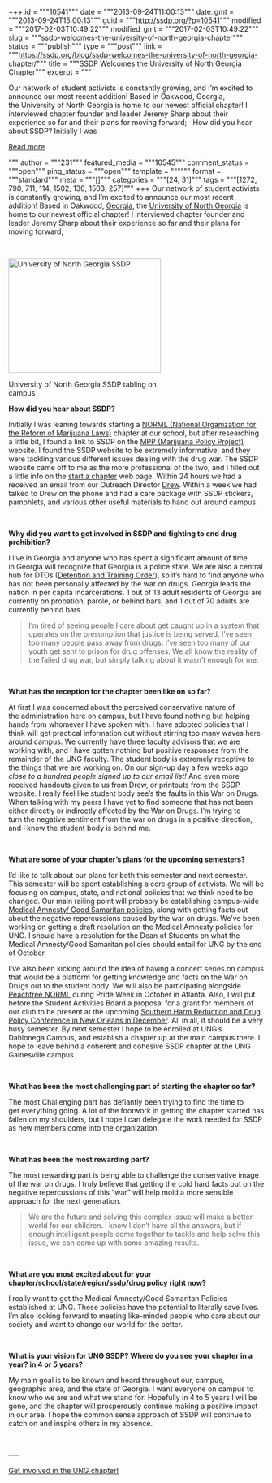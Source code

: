 +++
id = """10541"""
date = """2013-09-24T11:00:13"""
date_gmt = """2013-09-24T15:00:13"""
guid = """http://ssdp.org/?p=10541"""
modified = """2017-02-03T10:49:22"""
modified_gmt = """2017-02-03T10:49:22"""
slug = """ssdp-welcomes-the-university-of-north-georgia-chapter"""
status = """publish"""
type = """post"""
link = """https://ssdp.org/blog/ssdp-welcomes-the-university-of-north-georgia-chapter/"""
title = """SSDP Welcomes the University of North Georgia Chapter"""
excerpt = """<p>Our network of student activists is constantly growing, and I&#8217;m excited to announce our most recent addition! Based in Oakwood, Georgia, the University of North Georgia is home to our newest official chapter! I interviewed chapter founder and leader Jeremy Sharp about their experience so far and their plans for moving forward; &nbsp; How did you hear about SSDP? Initially I was</p>
<div class="h10"></div>
<p><a class="more-link2 flat" href="https://ssdp.org/blog/ssdp-welcomes-the-university-of-north-georgia-chapter/">Read more</a></p>
"""
author = """231"""
featured_media = """10545"""
comment_status = """open"""
ping_status = """open"""
template = """"""
format = """standard"""
meta = """[]"""
categories = """[24, 31]"""
tags = """[1272, 790, 711, 114, 1502, 130, 1503, 257]"""
+++
Our network of student activists is constantly growing, and I&#8217;m excited to announce our most recent addition! Based in Oakwood, <a title="Georgia SSDP Chapters" href="http://ssdp.org/chapters/mid-atlantic/georgia/" target="_blank">Georgia</a>, the <a title="University of North Georgia (UNG)" href="http://ssdp.org/chapters/mid-atlantic/georgia/university-of-north-georgia-ung/" target="_blank">University of North Georgia</a> is home to our newest official chapter! I interviewed chapter founder and leader Jeremy Sharp about their experience so far and their plans for moving forward;



&nbsp;



<div id="attachment_10545" style="width: 310px" class="wp-caption alignright"><a href="/assets/2013/09/578436_10202006890404360_324260918_n.jpg"><img class="size-medium wp-image-10545" alt="University of North Georgia SSDP" src="http://ssdp.org/assets/2013/09/578436_10202006890404360_324260918_n-300x225.jpg" width="300" height="225" /></a><p class="wp-caption-text">University of North Georgia SSDP tabling on campus</p></div>



<strong>How did you hear about SSDP?</strong>



Initially I was leaning towards starting a <a title="NORML" href="http://norml.org" target="_blank">NORML (National Organization for the Reform of Marijuana Laws)</a> chapter at our school, but after researching a little bit, I found a link to SSDP on the <a title="MPP" href="http://mpp.org" target="_blank">MPP (Marijuana Policy Project)</a> website. I found the SSDP website to be extremely informative, and they were tackling various different issues dealing with the drug war. The SSDP website came off to me as the more professional of the two, and I filled out a little info on the <a title="Start an SSDP chapter" href="http://ssdp.org/chapters/start/" target="_blank">start a chapter</a> web page. Within 24 hours we had a received an email from our Outreach Director <a href="http://ssdp.org/about/staff/drew-stromberg/" target="_blank">Drew</a>. Within a week we had talked to Drew on the phone and had a care package with SSDP stickers, pamphlets, and various other useful materials to hand out around campus.



&nbsp;



<strong>Why did you want to get involved in SSDP and fighting to end drug prohibition?</strong>



I live in Georgia and anyone who has spent a significant amount of time in Georgia will recognize that Georgia is a police state. We are also a central hub for DTOs (<a title="DTO" href="https://www.google.com/webhp?hl=en&amp;tab=ww#hl=en&amp;q=dto+definition" target="_blank">Detention and Training Order</a>), so it’s hard to find anyone who has not been personally affected by the war on drugs. Georgia leads the nation in per capita incarcerations. 1 out of 13 adult residents of Georgia are currently on probation, parole, or behind bars, and 1 out of 70 adults are currently behind bars.

<blockquote>I’m tired of seeing people I care about get caught up in a system that operates on the presumption that justice is being served. I’ve seen too many people pass away from drugs. I’ve seen too many of our youth get sent to prison for drug offenses. We all know the reality of the failed drug war, but simply talking about it wasn’t enough for me.</blockquote>

&nbsp;



<strong>What has the reception for the chapter been like on so far?</strong>



At first I was concerned about the perceived conservative nature of the administration here on campus, but I have found nothing but helping hands from whomever I have spoken with. I have adopted policies that I think will get practical information out without stirring too many waves here around campus. We currently have three faculty advisors that we are working with, and I have gotten nothing but positive responses from the remainder of the UNG faculty. The student body is extremely receptive to the things that we are working on. On our sign-up day a few weeks ago <em>close to a hundred people signed up to our email list!</em> And even more received handouts given to us from Drew, or printouts from the SSDP website. I really feel like student body see’s the faults in this War on Drugs. When talking with my peers I have yet to find someone that has not been either directly or indirectly affected by the War on Drugs. I’m trying to turn the negative sentiment from the war on drugs in a positive direction, and I know the student body is behind me.



&nbsp;



<strong>What are some of your chapter&#8217;s plans for the upcoming semesters?</strong>



<strong></strong>I’d like to talk about our plans for both this semester and next semester. This semester will be spent establishing a core group of activists. We will be focusing on campus, state, and national policies that we think need to be changed. Our main railing point will probably be establishing campus-wide <a title="Medical Amnesty Policies" href="http://ssdp.org/campaigns/call-911-good-samaritan-policies/" target="_blank">Medical Amnesty/ Good Samaritan policies,</a> along with getting facts out about the negative repercussions caused by the war on drugs. We’ve been working on getting a draft resolution on the Medical Amnesty policies for UNG. I should have a resolution for the Dean of Students on what the Medical Amnesty/Good Samaritan policies should entail for UNG by the end of October.



I’ve also been kicking around the idea of having a concert series on campus that would be a platform for getting knowledge and facts on the War on Drugs out to the student body. We will also be participating alongside <a title="Peachtree NORML" href="http://www.peachtreenorml.org/" target="_blank">Peachtree NORML</a> during Pride Week in October in Atlanta. Also, I will put before the Student Activities Board a proposal for a grant for members of our club to be present at the upcoming <a title="2013 Southern Harm Reduction and Drug Policy Conference" href="http://ssdp.org/events/2013-southern-harm-reduction-and-drug-policy-conference/" target="_blank">Southern Harm Reduction and Drug Policy Conference in New Orleans in December</a>. All in all, it should be a very busy semester. By next semester I hope to be enrolled at UNG’s Dahlonega Campus, and establish a chapter up at the main campus there. I hope to leave behind a coherent and cohesive SSDP chapter at the UNG Gainesville campus.



&nbsp;



<strong>What has been the most challenging part of starting the chapter so far?</strong>



<strong></strong>The most Challenging part has defiantly been trying to find the time to get everything going. A lot of the footwork in getting the chapter started has fallen on my shoulders, but I hope I can delegate the work needed for SSDP as new members come into the organization.



&nbsp;



<strong>What has been the most rewarding part?</strong>



<strong></strong>The most rewarding part is being able to challenge the conservative image of the war on drugs. I truly believe that getting the cold hard facts out on the negative repercussions of this &#8220;war&#8221; will help mold a more sensible approach for the next generation.

<blockquote>We are the future and solving this complex issue will make a better world for our children. I know I don’t have all the answers, but if enough intelligent people come together to tackle and help solve this issue, we can come up with some amazing results.</blockquote>

&nbsp;



<strong>What are you most excited about for your chapter/school/state/region/ssdp/drug policy right now?</strong>



<strong></strong>I really want to get the Medical Amnesty/Good Samaritan Policies established at UNG. These policies have the potential to literally save lives. I’m also looking forward to meeting like-minded people who care about our society and want to change our world for the better.



&nbsp;



<strong>What is your vision for UNG SSDP? Where do you see your chapter in a year? in 4 or 5 years?</strong>



<strong></strong>My main goal is to be known and heard throughout our, campus, geographic area, and the state of Georgia. I want everyone on campus to know who we are and what we stand for. Hopefully in 4 to 5 years I will be gone, and the chapter will prosperously continue making a positive impact in our area. I hope the common sense approach of SSDP will continue to catch on and inspire others in my absence.



&nbsp;



&#8212;&#8211;



<a title="UNG SSDP" href="http://ssdp.org/chapters/mid-atlantic/georgia/university-of-north-georgia-ung/" target="_blank">Get involved in the UNG chapter!</a>

